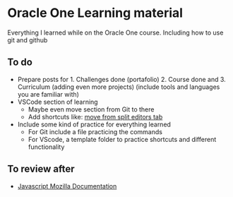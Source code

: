 # Oracle One Learning material
Everything I learned while on the Oracle One course. Including how to use git and github

## To do

- Prepare posts for 1. Challenges done (portafolio) 2. Course done and 3. Curriculum (adding even more projects) (include tools and languages you are familiar with)
- VSCode section of learning
    - Maybe even move section from Git to there
    - Add shortcuts like: [move from split editors tab](https://stackoverflow.com/questions/44018175/vs-code-hotkey-to-move-a-tab-from-one-of-two-split-editors-to-another)
- Include some kind of practice for everything learned
    - For Git include a file practicing the commands
    - For VScode, a template folder to practice shortcuts and different functionality

## To review after

- [Javascript Mozilla Documentation](https://developer.mozilla.org/es/docs/Learn/JavaScript/First_steps/What_is_JavaScript)